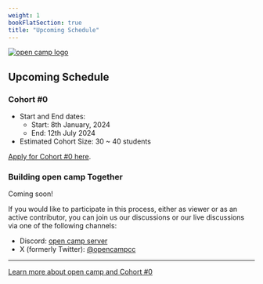 ```yaml
---
weight: 1
bookFlatSection: true
title: "Upcoming Schedule"
---
```


[![open camp logo](/logo.png)](/)

## Upcoming Schedule


### Cohort #0
- Start and End dates:
    - Start: 8th January, 2024
    - End: 12th July 2024
- Estimated Cohort Size: 30 ~ 40 students

[Apply for Cohort #0 here](/#applications-for-cohort-0).

### Building open camp Together

Coming soon!

If you would like to participate in this process, either as viewer or as an
active contributor, you can join us our discussions or our live discussions via
one of the following channels:

- Discord: [open camp server](https://discord.gg/JVQVhQmQzk)
- X (formerly Twitter): [@opencampcc](https://twitter.com/opencampcc)

---

[Learn more about open camp and Cohort #0](/)
